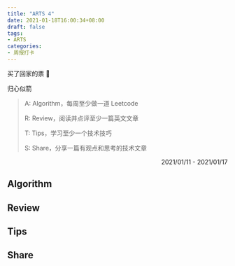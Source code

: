 ```yaml
---
title: "ARTS 4"
date: 2021-01-18T16:00:34+08:00
draft: false
tags:
- ARTS
categories: 
- 周报打卡
---
```


买了回家的票 🎫

归心似箭

<!--more-->

> A: Algorithm，每周至少做一道 Leetcode
>
> R: Review，阅读并点评至少一篇英文文章
>
> T: Tips，学习至少一个技术技巧
>
> S: Share，分享一篇有观点和思考的技术文章

<p align="right">2021/01/11 - 2021/01/17</p>

## Algorithm

## Review

## Tips

## Share